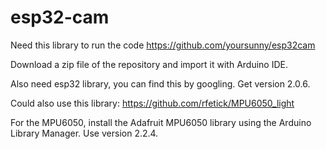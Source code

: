 # esp32-cam

Need this library to run the code https://github.com/yoursunny/esp32cam 

Download a zip file of the repository and import it with Arduino IDE.

Also need esp32 library, you can find this by googling. Get version 2.0.6.

Could also use this library: https://github.com/rfetick/MPU6050_light

For the MPU6050, install the Adafruit MPU6050 library using the Arduino Library Manager. Use version 2.2.4.
